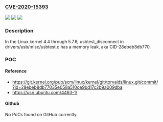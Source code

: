 ### [CVE-2020-15393](https://cve.mitre.org/cgi-bin/cvename.cgi?name=CVE-2020-15393)
![](https://img.shields.io/static/v1?label=Product&message=n%2Fa&color=blue)
![](https://img.shields.io/static/v1?label=Version&message=n%2Fa&color=blue)
![](https://img.shields.io/static/v1?label=Vulnerability&message=n%2Fa&color=brighgreen)

### Description

In the Linux kernel 4.4 through 5.7.6, usbtest_disconnect in drivers/usb/misc/usbtest.c has a memory leak, aka CID-28ebeb8db770.

### POC

#### Reference
- https://git.kernel.org/pub/scm/linux/kernel/git/torvalds/linux.git/commit/?id=28ebeb8db77035e058a510ce9bd17c2b9a009dba
- https://usn.ubuntu.com/4463-1/

#### Github
No PoCs found on GitHub currently.

